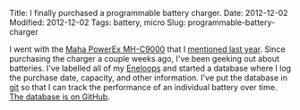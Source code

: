 Title: I finally purchased a programmable battery charger.
Date: 2012-12-02
Modified: 2012-12-02
Tags: battery, micro
Slug: programmable-battery-charger

I went with the [Maha PowerEx MH-C9000](http://www.amazon.com/dp/B000NLUSLM) that I [mentioned last year](http://pig-monkey.com/2011/09/25/sanyo-eneloop-rechargeable-batteries/). Since purchasing the charger a couple weeks ago, I've been geeking out about batteries. I've labelled all of my [Eneloops](http://www.eneloop.info/) and started a database where I log the purchase date, capacity, and other information. I've put the database in [git](http://git-scm.com/) so that I can track the performance of an individual battery over time. [The database is on GitHub](https://github.com/pigmonkey/battery).
